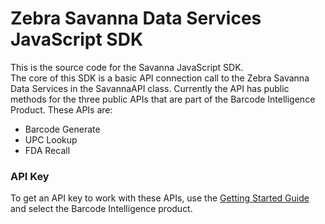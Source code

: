 Zebra Savanna Data Services JavaScript SDK
===================================

This is the source code for the Savanna JavaScript SDK.  
The core of this SDK is a basic API connection call to the Zebra Savanna Data Services in the SavannaAPI class.  Currently the API has public methods for the three public APIs that are part of the Barcode Intelligence Product.  These APIs are:
* Barcode Generate
* UPC Lookup
* FDA Recall

### API Key
To get an API key to work with these APIs, use the [Getting Started Guide](https://developer.zebra.com/gsg) and select the Barcode Intelligence product. 

